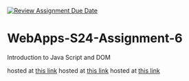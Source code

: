 [![Review Assignment Due Date](https://classroom.github.com/assets/deadline-readme-button-24ddc0f5d75046c5622901739e7c5dd533143b0c8e959d652212380cedb1ea36.svg)](https://classroom.github.com/a/1Z6dGCon)
# WebApps-S24-Assignment-6
Introduction to Java Script and DOM

hosted at [this link](https://44-563-web-apps-s24.github.io/44563-webapps-s24-assignment6-cdurbin909/animal.html)
hosted at [this link](https://44-563-web-apps-s24.github.io/44563-webapps-s24-assignment6-cdurbin909/discount.html)
hosted at [this link](https://44-563-web-apps-s24.github.io/44563-webapps-s24-assignment6-cdurbin909/packing.html)
